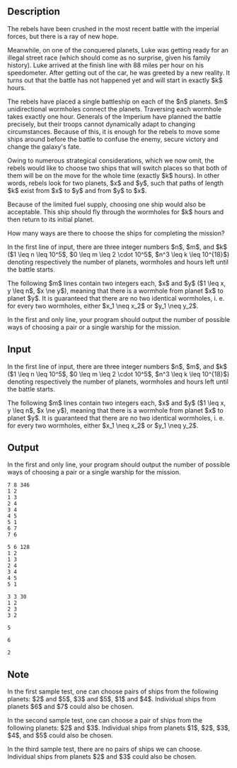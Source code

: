 ## Description

<div><p>The rebels have been crushed in the most recent battle with the imperial forces, but there is a ray of new hope.</p><p>Meanwhile, on one of the conquered planets, Luke was getting ready for an illegal street race (which should come as no surprise, given his family history). Luke arrived at the finish line with 88 miles per hour on his speedometer. After getting out of the car, he was greeted by a new reality. It turns out that the battle has not happened yet and will start in exactly $k$ hours.</p><p>The rebels have placed a single battleship on each of the $n$ planets. $m$ unidirectional wormholes connect the planets. Traversing each wormhole takes exactly one hour. Generals of the Imperium have planned the battle precisely, but their troops cannot dynamically adapt to changing circumstances. Because of this, it is enough for the rebels to move some ships around before the battle to confuse the enemy, secure victory and change the galaxy's fate.</p><p>Owing to numerous strategical considerations, which we now omit, the rebels would like to choose two ships that will switch places so that both of them will be on the move for the whole time (exactly $k$ hours). In other words, rebels look for two planets, $x$ and $y$, such that paths of length $k$ exist from $x$ to $y$ and from $y$ to $x$.</p><p>Because of the limited fuel supply, choosing one ship would also be acceptable. This ship should fly through the wormholes for $k$ hours and then return to its initial planet.</p><p>How many ways are there to choose the ships for completing the mission? </p></div><div class="input-specification"><p>In the first line of input, there are three integer numbers $n$, $m$, and $k$ ($1 \leq n \leq 10^5$, $0 \leq m \leq 2 \cdot 10^5$, $n^3 \leq k \leq 10^{18}$) denoting respectively the number of planets, wormholes and hours left until the battle starts.</p><p>The following $m$ lines contain two integers each, $x$ and $y$ ($1 \leq x, y \leq n$, $x \ne y$), meaning that there is a wormhole from planet $x$ to planet $y$. It is guaranteed that there are no two identical wormholes, i.&nbsp;e. for every two wormholes, either $x_1 \neq x_2$ or $y_1 \neq y_2$.</p></div><div class="output-specification"><p>In the first and only line, your program should output the number of possible ways of choosing a pair or a single warship for the mission.</p></div>

## Input

<p>In the first line of input, there are three integer numbers $n$, $m$, and $k$ ($1 \leq n \leq 10^5$, $0 \leq m \leq 2 \cdot 10^5$, $n^3 \leq k \leq 10^{18}$) denoting respectively the number of planets, wormholes and hours left until the battle starts.</p><p>The following $m$ lines contain two integers each, $x$ and $y$ ($1 \leq x, y \leq n$, $x \ne y$), meaning that there is a wormhole from planet $x$ to planet $y$. It is guaranteed that there are no two identical wormholes, i.&nbsp;e. for every two wormholes, either $x_1 \neq x_2$ or $y_1 \neq y_2$.</p>

## Output

<p>In the first and only line, your program should output the number of possible ways of choosing a pair or a single warship for the mission.</p>





```input1
7 8 346
1 2
1 3
2 4
3 4
4 5
5 1
6 7
7 6
```




```input2
5 6 128
1 2
1 3
2 4
3 4
4 5
5 1
```




```input3
3 3 30
1 2
2 3
3 2
```




```output1
5
```




```output2
6
```




```output3
2
```



## Note

<p>In the first sample test, one can choose pairs of ships from the following planets: $2$ and $5$, $3$ and $5$, $1$ and $4$. Individual ships from planets $6$ and $7$ could also be chosen.</p><p>In the second sample test, one can choose a pair of ships from the following planets: $2$ and $3$. Individual ships from planets $1$, $2$, $3$, $4$, and $5$ could also be chosen.</p><p>In the third sample test, there are no pairs of ships we can choose. Individual ships from planets $2$ and $3$ could also be chosen.</p>
